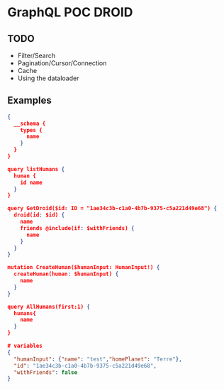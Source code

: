 # GraphQL POC DROID

## TODO

- Filter/Search
- Pagination/Cursor/Connection
- Cache
- Using the dataloader

## Examples

```json
{
  __schema {
    types {
      name
    }
  }
}

query listHumans {
  human {
    id name 
  }
}

query GetDroid($id: ID = "1ae34c3b-c1a0-4b7b-9375-c5a221d49e68") {
  droid(id: $id) {
    name
    friends @include(if: $withFriends) {
      name
    }
  }
}

mutation CreateHuman($humanInput: HumanInput!) {
  createHuman(human: $humanInput) {
    name
  }
}

query AllHumans(first:1) {
  humans{
    name
  }
}

# variables
{
  "humanInput": {"name": "test","homePlanet": "Terre"},
  "id": "1ae34c3b-c1a0-4b7b-9375-c5a221d49e68",
  "withFriends": false
}
```